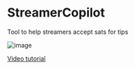 # StreamerCopilot

Tool to help streamers accept sats for tips

![image](https://user-images.githubusercontent.com/33088785/214897589-e51e4948-d6cf-4c3b-a0ee-b4581e873b6c.png)

<a href="https://www.youtube.com/watch?v=w5TmWWj2nZY">Video tutorial</a>
